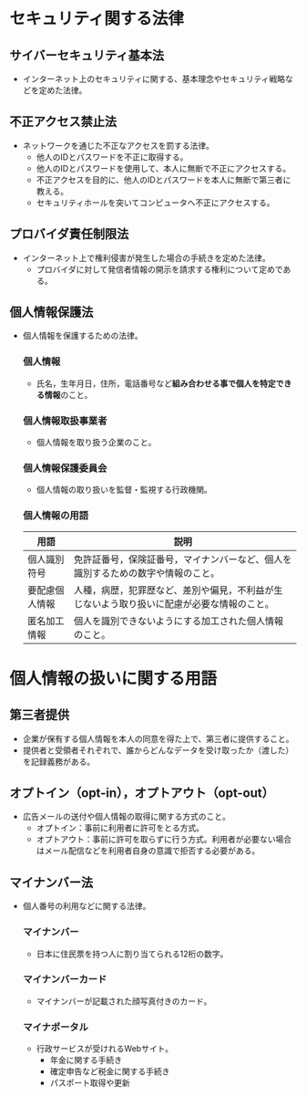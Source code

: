 # セキュリティ関する法律

## サイバーセキュリティ基本法
- インターネット上のセキュリティに関する、基本理念やセキュリティ戦略などを定めた法律。

## 不正アクセス禁止法
- ネットワークを通じた不正なアクセスを罰する法律。
    - 他人のIDとパスワードを不正に取得する。
    - 他人のIDとパスワードを使用して、本人に無断で不正にアクセスする。
    - 不正アクセスを目的に、他人のIDとパスワードを本人に無断で第三者に教える。
    - セキュリティホールを突いてコンピュータへ不正にアクセスする。

## プロバイダ責任制限法
- インターネット上で権利侵害が発生した場合の手続きを定めた法律。
    - プロバイダに対して発信者情報の開示を請求する権利について定めである。
        
## 個人情報保護法
- 個人情報を保護するための法律。
    ### 個人情報
    - 氏名，生年月日，住所，電話番号など**組み合わせる事で個人を特定できる情報**のこと。
    ### 個人情報取扱事業者
    - 個人情報を取り扱う企業のこと。
    ### 個人情報保護委員会
    - 個人情報の取り扱いを監督・監視する行政機関。
    ### 個人情報の用語
    | 用語 | 説明 |
    | ----- | ------------- |
    | 個人識別符号 | 免許証番号，保険証番号，マイナンバーなど、個人を識別するための数字や情報のこと。 |
    | 要配慮個人情報 | 人種，病歴，犯罪歴など、差別や偏見，不利益が生じないよう取り扱いに配慮が必要な情報のこと。   |
    | 匿名加工情報 | 個人を識別できないようにする加工された個人情報のこと。 |

# 個人情報の扱いに関する用語
## 第三者提供
- 企業が保有する個人情報を本人の同意を得た上で、第三者に提供すること。
- 提供者と受領者それぞれで、誰からどんなデータを受け取ったか（渡した）を記録義務がある。

## オプトイン（opt-in），オプトアウト（opt-out）
- 広告メールの送付や個人情報の取得に関する方式のこと。
    - オプトイン：事前に利用者に許可をとる方式。
    - オプトアウト：事前に許可を取らずに行う方式。利用者が必要ない場合はメール配信などを利用者自身の意識で拒否する必要がある。

## マイナンバー法
- 個人番号の利用などに関する法律。
    ### マイナンバー
    - 日本に住民票を持つ人に割り当てられる12桁の数字。
    ### マイナンバーカード
    - マイナンバーが記載された顔写真付きのカード。
    ### マイナポータル
    - 行政サービスが受けれるWebサイト。
        - 年金に関する手続き
        - 確定申告など税金に関する手続き
        - パスポート取得や更新
